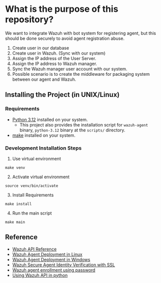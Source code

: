 # What is the purpose of this repository?

We want to integrate Wazuh with bot system for registering agent, but this should be done securely to avoid agent registration abuse.

1. Create user in our database
2. Create user in Wazuh. (Sync with our system)
3. Assign the IP address of the User Server.
4. Assign the IP address to Wazuh manager.
5. Sync the Wazuh manager user account with our system.
6. Possible scenario is to create the middleware for packaging system between our agent and Wazuh.

## Installing the Project (in UNIX/Linux)


### Requirements 
- [Python 3.12](https://www.python.org/downloads/release/python-3120/?ref=upstract.com) installed on your system. 
	- This project also provides the installation script for `wazuh-agent` binary, `python-3.12` binary at the `scripts/` directory.
- [make](https://www.gnu.org/software/make/) installed on your system.

### Development Installation Steps

1. Use virtual environment

```
make venv
```

2. Activate virtual environment

```
source venv/bin/activate
```

3. Install Requirements

```
make install
```

4. Run the main script

```
make main
```

## Reference

- [Wazuh API Reference](https://documentation.wazuh.com/current/user-manual/api/reference.html)
- [Wazuh Agent Deployment in Linux](https://documentation.wazuh.com/current/installation-guide/wazuh-agent/wazuh-agent-package-linux.html)
- [Wazuh Agent Deployment in Windows](https://documentation.wazuh.com/current/installation-guide/wazuh-agent/wazuh-agent-package-windows.html)
- [Wazuh Secure Agent Identity Verification with SSL](https://documentation.wazuh.com/current/user-manual/agent/agent-enrollment/security-options/agent-identity-verification.html)
- [Wazuh agent enrollment using password](https://documentation.wazuh.com/current/user-manual/agent/agent-enrollment/security-options/using-password-authentication.html)
- [Using Wazuh API in python](https://documentation.wazuh.com/current/user-manual/api/getting-started.html#python)